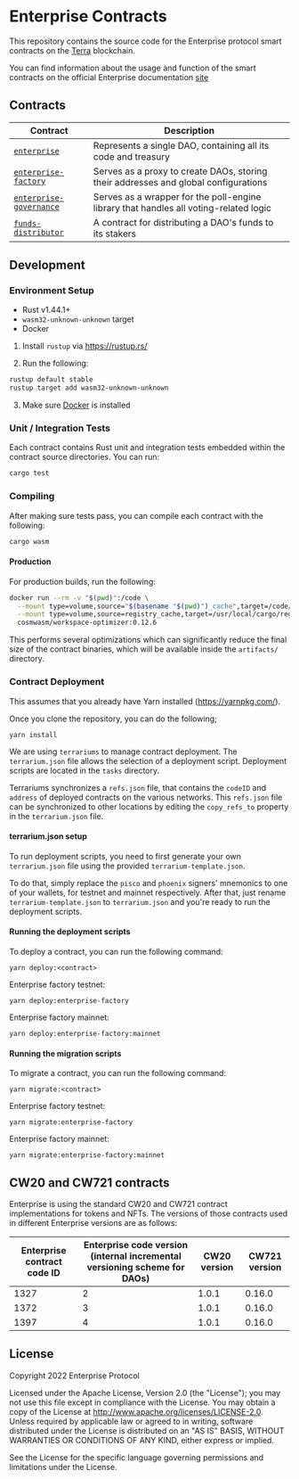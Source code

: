# Enterprise Contracts
This repository contains the source code for the Enterprise protocol smart contracts on the [Terra](https://terra.money) blockchain.

You can find information about the usage and function of the smart contracts on the official Enterprise documentation [site](https://https://docs.enterprise.money/)

## Contracts

| Contract                                                     | Description                                                                           |
|--------------------------------------------------------------|---------------------------------------------------------------------------------------|
| [`enterprise`](./contracts/enterprise)                       | Represents a single DAO, containing all its code and treasury                         |
| [`enterprise-factory`](./contracts/enterprise-factory)       | Serves as a proxy to create DAOs, storing their addresses and global configurations   |
| [`enterprise-governance`](./contracts/enterprise-governance) | Serves as a wrapper for the poll-engine library that handles all voting-related logic |
| [`funds-distributor`](./contracts/funds-distributor)         | A contract for distributing a DAO's funds to its stakers                              |

## Development

### Environment Setup

- Rust v1.44.1+
- `wasm32-unknown-unknown` target
- Docker

1. Install `rustup` via https://rustup.rs/

2. Run the following:

```sh
rustup default stable
rustup target add wasm32-unknown-unknown
```

3. Make sure [Docker](https://www.docker.com/) is installed

### Unit / Integration Tests

Each contract contains Rust unit and integration tests embedded within the contract source directories. You can run:

```sh
cargo test
```

### Compiling

After making sure tests pass, you can compile each contract with the following:

```sh
cargo wasm
```

#### Production

For production builds, run the following:

```sh
docker run --rm -v "$(pwd)":/code \
  --mount type=volume,source="$(basename "$(pwd)")_cache",target=/code/target \
  --mount type=volume,source=registry_cache,target=/usr/local/cargo/registry \
  cosmwasm/workspace-optimizer:0.12.6
```

This performs several optimizations which can significantly reduce the final size of the contract binaries, which will be available inside the `artifacts/` directory.

### Contract Deployment

This assumes that you already have Yarn installed (https://yarnpkg.com/).

Once you clone the repository, you can do the following;

```
yarn install
```

We are using `terrariums` to manage contract deployment. The `terrarium.json` file allows the selection of a deployment script. Deployment scripts are located in the `tasks` directory.

Terrariums synchronizes a `refs.json` file, that contains the `codeID` and `address` of deployed contracts on the various networks. This `refs.json` file can be synchronized to other locations by editing the `copy_refs_to` property in the `terrarium.json` file.

#### terrarium.json setup

To run deployment scripts, you need to first generate your own `terrarium.json` file using the provided `terrarium-template.json`.

To do that, simply replace the `pisco` and `phoenix` signers' mnemonics to one of your wallets, for testnet and mainnet respectively.
After that, just rename `terrarium-template.json` to `terrarium.json` and you're ready to run the deployment scripts.

#### Running the deployment scripts

To deploy a contract, you can run the following command:

```
yarn deploy:<contract>
```

Enterprise factory testnet:
```
yarn deploy:enterprise-factory
```

Enterprise factory mainnet:
```
yarn deploy:enterprise-factory:mainnet
```

#### Running the migration scripts

To migrate a contract, you can run the following command:

```
yarn migrate:<contract>
```

Enterprise factory testnet:
```
yarn migrate:enterprise-factory
```

Enterprise factory mainnet:
```
yarn migrate:enterprise-factory:mainnet
```

## CW20 and CW721 contracts

Enterprise is using the standard CW20 and CW721 contract implementations for tokens and NFTs.
The versions of those contracts used in different Enterprise versions are as follows:


| Enterprise contract code ID | Enterprise code version (internal incremental versioning scheme for DAOs) | CW20 version | CW721 version |
|-----------------------------|---------------------------------------------------------------------------|--------------|---------------|
| 1327                        | 2                                                                         | 1.0.1        | 0.16.0        |
| 1372                        | 3                                                                         | 1.0.1        | 0.16.0        |
| 1397                        | 4                                                                         | 1.0.1        | 0.16.0        |

## License

Copyright 2022 Enterprise Protocol

Licensed under the Apache License, Version 2.0 (the "License"); you may not use this file except in compliance with the License. You may obtain a copy of the License at http://www.apache.org/licenses/LICENSE-2.0. Unless required by applicable law or agreed to in writing, software distributed under the License is distributed on an "AS IS" BASIS, WITHOUT WARRANTIES OR CONDITIONS OF ANY KIND, either express or implied.

See the License for the specific language governing permissions and limitations under the License.

